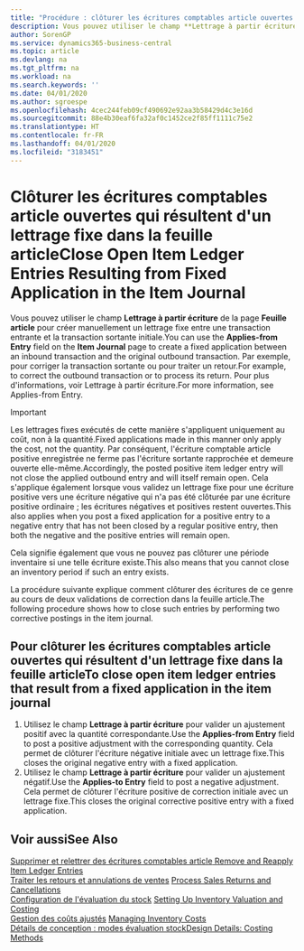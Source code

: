 ```yaml
---
title: "Procédure : clôturer les écritures comptables article ouvertes qui résultent d'un lettrage fixe dans la feuille article | Microsoft Docs"
description: Vous pouvez utiliser le champ **Lettrage à partir écriture** de la page **Feuille article** pour créer manuellement un lettrage fixe entre une transaction entrante et la transaction sortante initiale. Par exemple, pour corriger la transaction sortante ou pour traiter un retour.
author: SorenGP
ms.service: dynamics365-business-central
ms.topic: article
ms.devlang: na
ms.tgt_pltfrm: na
ms.workload: na
ms.search.keywords: ''
ms.date: 04/01/2020
ms.author: sgroespe
ms.openlocfilehash: 4cec244feb09cf490692e92aa3b58429d4c3e16d
ms.sourcegitcommit: 88e4b30eaf6fa32af0c1452ce2f85ff1111c75e2
ms.translationtype: HT
ms.contentlocale: fr-FR
ms.lasthandoff: 04/01/2020
ms.locfileid: "3183451"
---
```

# <a name="close-open-item-ledger-entries-resulting-from-fixed-application-in-the-item-journal"></a><span data-ttu-id="99af6-104">Clôturer les écritures comptables article ouvertes qui résultent d'un lettrage fixe dans la feuille article</span><span class="sxs-lookup"><span data-stu-id="99af6-104">Close Open Item Ledger Entries Resulting from Fixed Application in the Item Journal</span></span>
<span data-ttu-id="99af6-105">Vous pouvez utiliser le champ **Lettrage à partir écriture** de la page **Feuille article** pour créer manuellement un lettrage fixe entre une transaction entrante et la transaction sortante initiale.</span><span class="sxs-lookup"><span data-stu-id="99af6-105">You can use the **Applies-from Entry** field on the **Item Journal** page to create a fixed application between an inbound transaction and the original outbound transaction.</span></span> <span data-ttu-id="99af6-106">Par exemple, pour corriger la transaction sortante ou pour traiter un retour.</span><span class="sxs-lookup"><span data-stu-id="99af6-106">For example, to correct the outbound transaction or to process its return.</span></span> <span data-ttu-id="99af6-107">Pour plus d'informations, voir Lettrage à partir écriture.</span><span class="sxs-lookup"><span data-stu-id="99af6-107">For more information, see Applies-from Entry.</span></span>  

> [!IMPORTANT]  
>  <span data-ttu-id="99af6-108">Les lettrages fixes exécutés de cette manière s'appliquent uniquement au coût, non à la quantité.</span><span class="sxs-lookup"><span data-stu-id="99af6-108">Fixed applications made in this manner only apply the cost, not the quantity.</span></span> <span data-ttu-id="99af6-109">Par conséquent, l'écriture comptable article positive enregistrée ne ferme pas l'écriture sortante rapprochée et demeure ouverte elle-même.</span><span class="sxs-lookup"><span data-stu-id="99af6-109">Accordingly, the posted positive item ledger entry will not close the applied outbound entry and will itself remain open.</span></span> <span data-ttu-id="99af6-110">Cela s'applique également lorsque vous validez un lettrage fixe pour une écriture positive vers une écriture négative qui n'a pas été clôturée par une écriture positive ordinaire ; les écritures négatives et positives restent ouvertes.</span><span class="sxs-lookup"><span data-stu-id="99af6-110">This also applies when you post a fixed application for a positive entry to a negative entry that has not been closed by a regular positive entry, then both the negative and the positive entries will remain open.</span></span>  
>   
>  <span data-ttu-id="99af6-111">Cela signifie également que vous ne pouvez pas clôturer une période inventaire si une telle écriture existe.</span><span class="sxs-lookup"><span data-stu-id="99af6-111">This also means that you cannot close an inventory period if such an entry exists.</span></span>  

<span data-ttu-id="99af6-112">La procédure suivante explique comment clôturer des écritures de ce genre au cours de deux validations de correction dans la feuille article.</span><span class="sxs-lookup"><span data-stu-id="99af6-112">The following procedure shows how to close such entries by performing two corrective postings in the item journal.</span></span>  

## <a name="to-close-open-item-ledger-entries-that-result-from-a-fixed-application-in-the-item-journal"></a><span data-ttu-id="99af6-113">Pour clôturer les écritures comptables article ouvertes qui résultent d'un lettrage fixe dans la feuille article</span><span class="sxs-lookup"><span data-stu-id="99af6-113">To close open item ledger entries that result from a fixed application in the item journal</span></span>  

1.  <span data-ttu-id="99af6-114">Utilisez le champ **Lettrage à partir écriture** pour valider un ajustement positif avec la quantité correspondante.</span><span class="sxs-lookup"><span data-stu-id="99af6-114">Use the **Applies-from Entry** field to post a positive adjustment with the corresponding quantity.</span></span> <span data-ttu-id="99af6-115">Cela permet de clôturer l'écriture négative initiale avec un lettrage fixe.</span><span class="sxs-lookup"><span data-stu-id="99af6-115">This closes the original negative entry with a fixed application.</span></span>  
2.  <span data-ttu-id="99af6-116">Utilisez le champ **Lettrage à partir écriture** pour valider un ajustement négatif.</span><span class="sxs-lookup"><span data-stu-id="99af6-116">Use the **Applies-to Entry** field to post a negative adjustment.</span></span> <span data-ttu-id="99af6-117">Cela permet de clôturer l'écriture positive de correction initiale avec un lettrage fixe.</span><span class="sxs-lookup"><span data-stu-id="99af6-117">This closes the original corrective positive entry with a fixed application.</span></span>  

## <a name="see-also"></a><span data-ttu-id="99af6-118">Voir aussi</span><span class="sxs-lookup"><span data-stu-id="99af6-118">See Also</span></span>  
[<span data-ttu-id="99af6-119">Supprimer et relettrer des écritures comptables article</span><span class="sxs-lookup"><span data-stu-id="99af6-119"> Remove and Reapply Item Ledger Entries</span></span>](finance-how-to-remove-and-reapply-item-entries.md)  
 <span data-ttu-id="99af6-120">[Traiter les retours et annulations de ventes](sales-how-process-sales-returns-cancellations.md) </span><span class="sxs-lookup"><span data-stu-id="99af6-120">[Process Sales Returns and Cancellations](sales-how-process-sales-returns-cancellations.md) </span></span>  
 <span data-ttu-id="99af6-121">[Configuration de l'évaluation du stock](finance-set-up-inventory-valuation-and-costing.md) </span><span class="sxs-lookup"><span data-stu-id="99af6-121">[Setting Up Inventory Valuation and Costing](finance-set-up-inventory-valuation-and-costing.md) </span></span>  
 <span data-ttu-id="99af6-122">[Gestion des coûts ajustés](finance-manage-inventory-costs.md) </span><span class="sxs-lookup"><span data-stu-id="99af6-122">[Managing Inventory Costs](finance-manage-inventory-costs.md) </span></span>  
 [<span data-ttu-id="99af6-123">Détails de conception : modes évaluation stock</span><span class="sxs-lookup"><span data-stu-id="99af6-123">Design Details: Costing Methods</span></span>](design-details-costing-methods.md)
